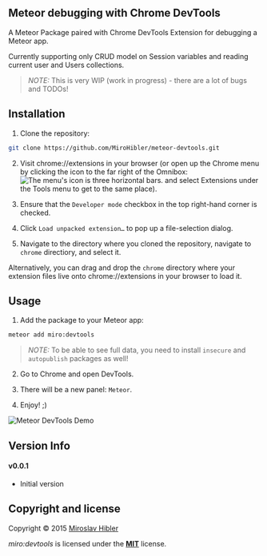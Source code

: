 ## Meteor debugging with Chrome DevTools

A Meteor Package paired with Chrome DevTools Extension for debugging a Meteor app.

Currently supporting only CRUD model on Session variables and reading current user and Users collections.

> *NOTE:* This is very WIP (work in progress) - there are a lot of bugs and TODOs!

## Installation

1. Clone the repository:

```bash
git clone https://github.com/MiroHibler/meteor-devtools.git
```

2. Visit chrome://extensions in your browser (or open up the Chrome menu by clicking the icon to the far right of the Omnibox: ![The menu's icon is three horizontal bars.](https://developer.chrome.com/static/images/hotdogmenu.png) and select Extensions under the Tools menu to get to the same place).

3. Ensure that the `Developer mode` checkbox in the top right-hand corner is checked.

4. Click `Load unpacked extension…` to pop up a file-selection dialog.

5. Navigate to the directory where you cloned the repository, navigate to `chrome` directiory, and select it.

Alternatively, you can drag and drop the `chrome` directory where your extension files live onto chrome://extensions in your browser to load it.

## Usage

1. Add the package to your Meteor app:

```bash
meteor add miro:devtools
```
> *NOTE:* To be able to see full data, you need to install `insecure` and `autopublish` packages as well!

2. Go to Chrome and open DevTools.

3. There will be a new panel: `Meteor`.

4. Enjoy! ;)

![Meteor DevTools Demo](https://raw.github.com/MiroHibler/meteor-devtools/master/chrome/quick_demo.gif)

## Version Info

#### v0.0.1
 - Initial version

## Copyright and license

Copyright © 2015 [Miroslav Hibler](http://miro.hibler.me)

_miro:devtools_ is licensed under the [**MIT**](http://miro.mit-license.org) license.
